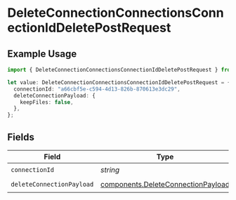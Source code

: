 # DeleteConnectionConnectionsConnectionIdDeletePostRequest

## Example Usage

```typescript
import { DeleteConnectionConnectionsConnectionIdDeletePostRequest } from "ragie/models/operations";

let value: DeleteConnectionConnectionsConnectionIdDeletePostRequest = {
  connectionId: "a66cbf5e-c594-4d13-826b-870613e3dc29",
  deleteConnectionPayload: {
    keepFiles: false,
  },
};
```

## Fields

| Field                                                                                    | Type                                                                                     | Required                                                                                 | Description                                                                              |
| ---------------------------------------------------------------------------------------- | ---------------------------------------------------------------------------------------- | ---------------------------------------------------------------------------------------- | ---------------------------------------------------------------------------------------- |
| `connectionId`                                                                           | *string*                                                                                 | :heavy_check_mark:                                                                       | N/A                                                                                      |
| `deleteConnectionPayload`                                                                | [components.DeleteConnectionPayload](../../models/components/deleteconnectionpayload.md) | :heavy_check_mark:                                                                       | N/A                                                                                      |